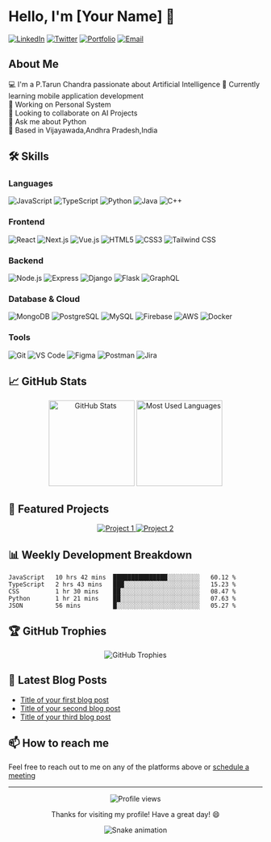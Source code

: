 # Hello, I'm [Your Name] 👋

[![LinkedIn](https://img.shields.io/badge/-LinkedIn-0077B5?style=flat&logo=linkedin&logoColor=white)](your-linkedin-url)
[![Twitter](https://img.shields.io/badge/-Twitter-1DA1F2?style=flat&logo=twitter&logoColor=white)](your-twitter-url)
[![Portfolio](https://img.shields.io/badge/-Portfolio-000000?style=flat&logo=react&logoColor=white)](your-portfolio-url)
[![Email](https://img.shields.io/badge/-Email-D14836?style=flat&logo=gmail&logoColor=white)](mailto:your.email@example.com)

## About Me

💻 I'm a P.Tarun Chandra passionate about Artificial Intelligence
🌱 Currently learning mobile application development  
🔭 Working on Personal System  
👯 Looking to collaborate on AI Projects  
💬 Ask me about Python  
📍 Based in Vijayawada,Andhra Pradesh,India

## 🛠️ Skills

### Languages

![JavaScript](https://img.shields.io/badge/-JavaScript-F7DF1E?style=flat&logo=javascript&logoColor=black)
![TypeScript](https://img.shields.io/badge/-TypeScript-3178C6?style=flat&logo=typescript&logoColor=white)
![Python](https://img.shields.io/badge/-Python-3776AB?style=flat&logo=python&logoColor=white)
![Java](https://img.shields.io/badge/-Java-007396?style=flat&logo=java&logoColor=white)
![C++](https://img.shields.io/badge/-C++-00599C?style=flat&logo=c%2B%2B&logoColor=white)

### Frontend

![React](https://img.shields.io/badge/-React-61DAFB?style=flat&logo=react&logoColor=black)
![Next.js](https://img.shields.io/badge/-Next.js-000000?style=flat&logo=next.js&logoColor=white)
![Vue.js](https://img.shields.io/badge/-Vue.js-4FC08D?style=flat&logo=vue.js&logoColor=white)
![HTML5](https://img.shields.io/badge/-HTML5-E34F26?style=flat&logo=html5&logoColor=white)
![CSS3](https://img.shields.io/badge/-CSS3-1572B6?style=flat&logo=css3&logoColor=white)
![Tailwind CSS](https://img.shields.io/badge/-Tailwind_CSS-38B2AC?style=flat&logo=tailwind-css&logoColor=white)

### Backend

![Node.js](https://img.shields.io/badge/-Node.js-339933?style=flat&logo=node.js&logoColor=white)
![Express](https://img.shields.io/badge/-Express-000000?style=flat&logo=express&logoColor=white)
![Django](https://img.shields.io/badge/-Django-092E20?style=flat&logo=django&logoColor=white)
![Flask](https://img.shields.io/badge/-Flask-000000?style=flat&logo=flask&logoColor=white)
![GraphQL](https://img.shields.io/badge/-GraphQL-E10098?style=flat&logo=graphql&logoColor=white)

### Database & Cloud

![MongoDB](https://img.shields.io/badge/-MongoDB-47A248?style=flat&logo=mongodb&logoColor=white)
![PostgreSQL](https://img.shields.io/badge/-PostgreSQL-336791?style=flat&logo=postgresql&logoColor=white)
![MySQL](https://img.shields.io/badge/-MySQL-4479A1?style=flat&logo=mysql&logoColor=white)
![Firebase](https://img.shields.io/badge/-Firebase-FFCA28?style=flat&logo=firebase&logoColor=black)
![AWS](https://img.shields.io/badge/-AWS-232F3E?style=flat&logo=amazon-aws&logoColor=white)
![Docker](https://img.shields.io/badge/-Docker-2496ED?style=flat&logo=docker&logoColor=white)

### Tools

![Git](https://img.shields.io/badge/-Git-F05032?style=flat&logo=git&logoColor=white)
![VS Code](https://img.shields.io/badge/-VS_Code-007ACC?style=flat&logo=visual-studio-code&logoColor=white)
![Figma](https://img.shields.io/badge/-Figma-F24E1E?style=flat&logo=figma&logoColor=white)
![Postman](https://img.shields.io/badge/-Postman-FF6C37?style=flat&logo=postman&logoColor=white)
![Jira](https://img.shields.io/badge/-Jira-0052CC?style=flat&logo=jira&logoColor=white)

## 📈 GitHub Stats

<div align="center">
  <img src="https://github-readme-stats.vercel.app/api?username=PayakulaTarun&show_icons=true&theme=radical" alt="GitHub Stats" height="170" />
  <img src="https://github-readme-stats.vercel.app/api/top-langs/?username=PayakulaTarun&layout=compact&theme=radical" alt="Most Used Languages" height="170" />
</div>

## 🚀 Featured Projects

<div align="center">
  <a href="https://github.com/PayakulaTarun/ai_voice_assistencs.git">
    <img src="https://github-readme-stats.vercel.app/api/pin/?username=PayakulaTarun&repo=project-1&theme=radical" alt="Project 1" />
  </a>
  <a href="https://github.com/PayakulaTarun/Study_platform.git">
    <img src="https://github-readme-stats.vercel.app/api/pin/?username=PayakulaTarun&repo=project-2&theme=radical" alt="Project 2" />
  </a>
</div>

## 📊 Weekly Development Breakdown

<!--START_SECTION:waka-->
```text
JavaScript   10 hrs 42 mins  ███████████████░░░░░░░░░   60.12 %
TypeScript   2 hrs 43 mins   ███░░░░░░░░░░░░░░░░░░░░░   15.23 %
CSS          1 hr 30 mins    ██░░░░░░░░░░░░░░░░░░░░░░   08.47 %
Python       1 hr 21 mins    ██░░░░░░░░░░░░░░░░░░░░░░   07.63 %
JSON         56 mins         █░░░░░░░░░░░░░░░░░░░░░░░   05.27 %
```
<!--END_SECTION:waka-->

## 🏆 GitHub Trophies

<div align="center">
  <img src="https://github-profile-trophy.vercel.app/?username=PayakulaTarun&theme=radical&no-frame=true&no-bg=false&margin-w=4" alt="GitHub Trophies" />
</div>

## 📝 Latest Blog Posts

<!-- BLOG-POST-LIST:START -->
- [Title of your first blog post](link-to-blog-post)
- [Title of your second blog post](link-to-blog-post)
- [Title of your third blog post](link-to-blog-post)
<!-- BLOG-POST-LIST:END -->

## 📫 How to reach me

Feel free to reach out to me on any of the platforms above or [schedule a meeting](your-calendly-link)

---

<div align="center">
  <img src="https://komarev.com/ghpvc/?username=PayakulaTarun&color=blueviolet&style=flat" alt="Profile views" />
  <p>Thanks for visiting my profile! Have a great day! 😄</p>
  
  ![Snake animation](https://github.com/your-username/your-username/blob/output/github-contribution-grid-snake.svg)
</div>
